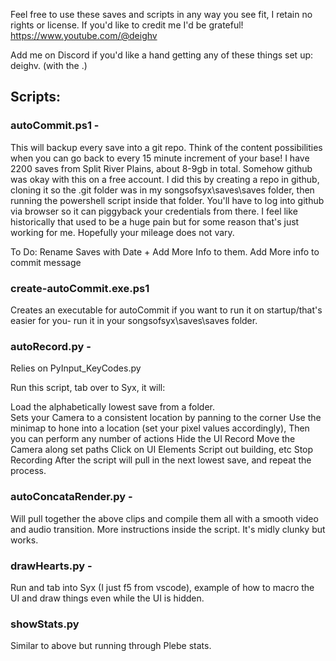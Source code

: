 Feel free to use these saves and scripts in any way you see fit, I retain no rights or license.  If you'd like to credit me I'd be grateful! https://www.youtube.com/@deighv

Add me on Discord if you'd like a hand getting any of these things set up: deighv. (with the .)

## Scripts:

### autoCommit.ps1 -
This will backup every save into a git repo.  Think of the content possibilities when you can go back to every 15 minute increment of your base!  I have 2200 saves from Split River Plains, about 8-9gb in total. Somehow github was okay with this on a free account.  I did this by creating a repo in github, cloning it so the .git folder was in my songsofsyx\saves\saves folder, then running the powershell script inside that folder.  You'll have to log into github via browser so it can piggyback your credentials from there.  I feel like historically that used to be a huge pain but for some reason that's just working for me. Hopefully your mileage does not vary.

To Do: Rename Saves with Date + Add More Info to them. Add More info to commit message

### create-autoCommit.exe.ps1
Creates an executable for autoCommit if you want to run it on startup/that's easier for you- run it in your songsofsyx\saves\saves folder.

### autoRecord.py -
Relies on PyInput_KeyCodes.py

Run this script, tab over to Syx, it will:

Load the alphabetically lowest save from a folder.  
Sets your Camera to a consistent location by panning to the corner
Use the minimap to hone into a location (set your pixel values accordingly),
Then you can perform any number of actions
  Hide the UI
  Record
  Move the Camera along set paths
  Click on UI Elements
  Script out building, etc
  Stop Recording
After the script will pull in the next lowest save, and repeat the process.

### autoConcataRender.py -
Will pull together the above clips and compile them all with a smooth video and audio transition.  More instructions inside the script.  It's midly clunky but works.

### drawHearts.py -
Run and tab into Syx (I just f5 from vscode), example of how to macro the UI and draw things even while the UI is hidden.

### showStats.py
Similar to above but running through Plebe stats.
